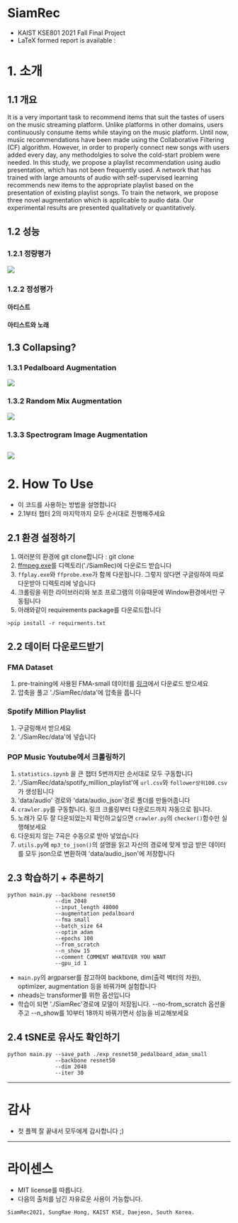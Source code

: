 # SiamRec
- KAIST KSE801 2021 Fall Final Project
- LaTeX formed report is available : 

# 1. 소개
## 1.1 개요

It is a very important task to recommend items that suit the tastes of users on the music streaming platform. Unlike platforms in other domains, users continuously consume items while staying on the music platform. Until now, music recommendations have been made using the Collaborative Filtering (CF) algorithm. However, in order to properly connect new songs with users added every day, any methodolgies to solve the cold-start problem were needed. In this study, we propose a playlist recommendation using audio presentation, which has not been frequently used. A network that has trained with large amounts of audio with self-supervised learning recommends new items to the appropriate playlist based on the presentation of existing playlist songs. To train the network, we propose three novel augmentation which is applicable to audio data. Our experimental results are presented qualitatively or quantitatively.

## 1.2 성능
### 1.2.1 정량평가
![](https://github.com/HongSungRae/SiamRec/blob/main/images/performance.jpg?raw=true)
### 1.2.2 정성평가
#### 아티스트

#### 아티스트와 노래

## 1.3 Collapsing?
### 1.3.1 Pedalboard Augmentation
![](https://github.com/HongSungRae/SiamRec/blob/main/images/FMA_pedalboard.png?raw=true)
### 1.3.2 Random Mix Augmentation
![](https://github.com/HongSungRae/SiamRec/blob/main/images/FMA_randommix.png?raw=true)
### 1.3.3 Spectrogram Image Augmentation
![](https://github.com/HongSungRae/SiamRec/blob/main/images/FMA_Image.png?raw=true)
---
# 2. How To Use
- 이 코드를 사용하는 방법을 설명합니다
- 2.1부터 챕터 2의 마지막까지 모두 순서대로 진행해주세요
## 2.1 환경 설정하기
1. 여러분의 환경에 git clone합니다 : git clone <this repo>
2. [ffmpeg.exe](https://www.ffmpeg.org/download.html)를 디렉토리('./SiamRec)에 다운로드 받습니다
3. ```ffplay.exe```와 ```ffprobe.exe```가 함께 다운됩니다. 그렇지 않다면 구글링하여 따로 다운받아 디렉토리에 넣습니다
4. 크롤링을 위한 라이브러리와 보조 프로그램의 이유때문에 Window환경에서만 구동됩니다
5. 아래와같이 requirements package를 다운로드합니다
```
>pip install -r requirments.txt
```
## 2.2 데이터 다운로드받기
### FMA Dataset
1. pre-training에 사용된 FMA-small 데이터를 [링크](https://github.com/mdeff/fma)에서 다운로드 받으세요
2. 압축을 풀고 './SiamRec/data'에 압축을 풉니다
### Spotify Million Playlist
1. 구글링해서 받으세요
2. './SiamRec/data'에 넣습니다
### POP Music Youtube에서 크롤링하기
1. ```statistics.ipynb``` 을 큰 챕터 5번까지만 순서대로 모두 구동합니다
2. './SiamRec/data/spotify_million_playlist'에 ```url.csv```와 ```follower상위100.csv```가 생성됩니다
3. 'data/audio' 경로와 'data/audio_json'경로 폴더를 만들어줍니다
4. ```crawler.py```를 구동합니다. 링크 크롤링부터 다운로드까지 자동으로 됩니다.
5. 노래가 모두 잘 다운되었는지 확인하고싶으면 ```crawler.py```의 ```checker()```함수만 실행해보세요
6. 다운되지 않는 7곡은 수동으로 받아 넣었습니다
7. ```utils.py```에 ```mp3_to_json()```의 설명을 읽고 자신의 경로에 맞게 방금 받은 데이터를 모두 json으로 변환하여 'data/audio_json'에 저장합니다

## 2.3 학습하기 + 추론하기
```
python main.py --backbone resnet50
               --dim 2048
               --input_length 48000
               --augmentation pedalboard
               --fma small
               --batch_size 64
               --optim adam
               --epochs 100
               --from_scratch
               --n_show 15
               --comment COMMENT WHATEVER YOU WANT
               --gpu_id 1
```
- ```main.py```의 argparser를 참고하여 backbone, dim(출력 벡터의 차원), optimizer, augmentation 등을 바꿔가며 실험합니다
- nheads는 transformer를 위한 옵션입니다
- 학습이 되면 './SiamRec'경로에 모델이 저장됩니다. --no-from_scratch 옵션을 주고 --n_show를 10부터 18까지 바꿔가면서 성능을 비교해보세요

## 2.4 tSNE로 유사도 확인하기
```
python main.py --save_path ./exp_resnet50_pedalboard_adam_small
               --backbone resnet50
               --dim 2048
               --iter 30
```
---
# 감사
- 첫 플젝 잘 끝내서 모두에게 감사합니다 ;)

---
# 라이센스
- MIT license를 따릅니다.
- 다음의 출처를 남긴 자유로운 사용이 가능합니다.
```
SiamRec2021, SungRae Hong, KAIST KSE, Daejeon, South Korea.
```
